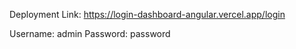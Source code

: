 Deployment Link: https://login-dashboard-angular.vercel.app/login

Username: admin
Password: password
